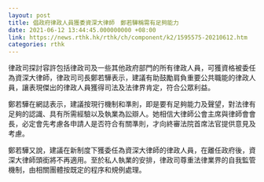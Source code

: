 ```yaml
---
layout: post
title: 倡政府律政人員獲委資深大律師　鄭若驊稱需有足夠能力
date: 2021-06-12 13:44:45.000000000 +08:00
link: https://news.rthk.hk/rthk/ch/component/k2/1595575-20210612.htm
categories: rthk
---
```


律政司探討容許包括律政司及一些其他政府部門的所有律政人員，可獲資格被委任為資深大律師，律政司司長鄭若驊表示，建議有助鼓勵肩負重要公共職能的律政人員，讓表現傑出的律政人員獲得司法及法律界肯定，符合公眾利益。

鄭若驊在網誌表示，建議按現行機制和準則，即是要有足夠能力及聲望，對法律有足夠的認識、具有所需經驗以及執業為訟辯人。她相信大律師公會主席與律師會會長，必定會先考慮各申請人是否符合有關準則，才向終審法院首席法官提供意見及考慮。

鄭若驊又說，建議在新制度下獲委任為資深大律師的律政人員，在離任政府後，資深大律師頭銜將不再適用。至於私人執業的安排，律政司尊重法律業界的自我監管機制，由相關團體按既定的程序和規例處理。
